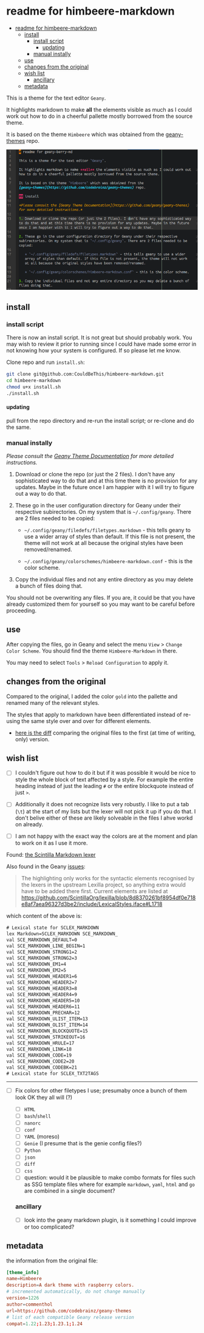 # readme for himbeere-markdown

<!-- to re-generate the TOC, run this from root of repo dir:
	tools/gh-md-toc --no-backup README.md
	-->
	
<!--ts-->
* [readme for himbeere-markdown](#readme-for-himbeere-markdown)
   * [install](#install)
      * [install script](#install-script)
         * [updating](#updating)
      * [manual instally](#manual-instally)
   * [use](#use)
   * [changes from the original](#changes-from-the-original)
   * [wish list](#wish-list)
      * [ancillary](#ancillary)
   * [metadata](#metadata)

<!-- Added at: Sat 19 Mar 13:47:04 EDT 2022 -->

<!--te-->

This is a theme for the text editor `Geany`. 

It highlights markdown to make **all** the elements visible as much as I could work out how to do in a cheerful pallette mostly borrowed from the source theme. 

It is based on the theme `Himbeere` which was obtained from the [geany-themes](https://github.com/codebrainz/geany-themes) repo. 

![screenshot of Geany with himbeere-markdown beta theme](himbeere-markdown.png)

## install

### install script

There is now an install script. It is not great but should probably work. You may wish to review it prior to running since I could have made some error in not knowing how your system is configured. If so please let me know. 

Clone repo and run `install.sh`:

```zsh
git clone git@github.com:CouldBeThis/himbeere-markdown.git
cd himbeere-markdown
chmod u+x install.sh
./install.sh
```

#### updating

pull from the repo directory and re-run the install script; or re-clone and do the same.

### manual instally 

*Please consult the [Geany Theme Documentation](https://github.com/geany/geany-themes) for more detailed instructions.* 

1. Download or clone the repo (or just the 2 files). I don't have any sophisticated way to do that and at this time there is no provision for any updates. Maybe in the future once I am happier with it I will try to figure out a way to do that. 

2. These go in the user configuration directory for Geany under their respective subirectories. On my system that is `~/.config/geany`. There are 2 files needed to be copied:

   * `~/.config/geany/filedefs/filetypes.markdown` - this tells geany to use a wider array of styles than default. If this file is not present, the theme will not work at all because the original styles have been removed/renamed. 
   
   * `~/.config/geany/colorschemes/himbeere-markdown.conf` - this is the color scheme. 
	
3. Copy the individual files and not any entire directory as you may delete a bunch of files doing that. 

You should not be overwriting any files. If you are, it could be that you have already customized them for yourself so you may want to be careful before proceeding. 

## use 

After copying the files, go in Geany and select the menu `View` > `Change Color Scheme`. You should find the theme `Himbeere-Markdown` in there.

You may need to select `Tools` > `Reload Configuration` to apply it. 

## changes from the original

Compared to the original, I added the color `gold` into the pallette and renamed many of the relevant styles. 

The styles that apply to markdown have been differentiated instead of re-using the same style over and over for different elements. 

* [here is the diff](https://github.com/CouldBeThis/himbeere-markdown/commit/8139ae3ed0b9b9ce4278b2dccd7af1bdb578c311) comparing the original files to the first (at time of writing, only) version.

## wish list

 - [ ] I couldn't figure out how to do it but if it was possible it would be nice to style the whole block of text affected by a style. For example the entire heading instead of just the leading `#` or the entire blockquote instead of just `>`. 

 - [ ] Additionally it does not recognize lists very robustly. I like to put a tab (`\t`) at the start of my lists but the lexer will not pick it up if you do that. I don't belive either of these are likely solveable in the files I ahve workd on already. 

 - [ ] I am not happy with the exact way the colors are at the moment and plan to work on it as I use it more. 

Found: [the Scintilla Markdown lexer](https://github.com/geany/geany/blob/master/scintilla/lexilla/lexers/LexMarkdown.cxx)

Also found in the Geany [issues](https://github.com/geany/geany/issues/3128): 

> The highlighting only works for the syntactic elements recognised by the lexers in the upstream Lexilla project, so anything extra would have to be added there first. Current elements are listed at https://github.com/ScintillaOrg/lexilla/blob/8d8370261bf8954df0e718e8af7aea96327d3be2/include/LexicalStyles.iface#L1718

which content of the above is:

```
# Lexical state for SCLEX_MARKDOWN
lex Markdown=SCLEX_MARKDOWN SCE_MARKDOWN_
val SCE_MARKDOWN_DEFAULT=0
val SCE_MARKDOWN_LINE_BEGIN=1
val SCE_MARKDOWN_STRONG1=2
val SCE_MARKDOWN_STRONG2=3
val SCE_MARKDOWN_EM1=4
val SCE_MARKDOWN_EM2=5
val SCE_MARKDOWN_HEADER1=6
val SCE_MARKDOWN_HEADER2=7
val SCE_MARKDOWN_HEADER3=8
val SCE_MARKDOWN_HEADER4=9
val SCE_MARKDOWN_HEADER5=10
val SCE_MARKDOWN_HEADER6=11
val SCE_MARKDOWN_PRECHAR=12
val SCE_MARKDOWN_ULIST_ITEM=13
val SCE_MARKDOWN_OLIST_ITEM=14
val SCE_MARKDOWN_BLOCKQUOTE=15
val SCE_MARKDOWN_STRIKEOUT=16
val SCE_MARKDOWN_HRULE=17
val SCE_MARKDOWN_LINK=18
val SCE_MARKDOWN_CODE=19
val SCE_MARKDOWN_CODE2=20
val SCE_MARKDOWN_CODEBK=21
# Lexical state for SCLEX_TXT2TAGS
```

--------------------

 - [ ] Fix colors for other filetypes I use; presumaby once a bunch of them look OK they all will (?)
 
	 - [ ] `HTML`
	 - [ ] `bash`/`shell`
	 - [ ] `nanorc`
	 - [ ] `conf`
	 - [ ] `YAML` (moreso)
	 - [ ] `Genie` (I presume that is the genie config files?)
	 - [ ] `Python`
	 - [ ] `json`
	 - [ ] `diff`
	 - [ ] `css`
	 - [ ] question: would it be plausible to make combo formats for files such as SSG template files where for example `markdown`, `yaml`, `html` and `go` are combined in a single document?
	 
	 ### ancillary
	 
	 
	 - [ ] look into the geany markdown plugin, is it something I could improve or too complicated?

## metadata

the information from the original file:

```conf
[theme_info]
name=Himbeere
description=A dark theme with raspberry colors.
# incremented automatically, do not change manually
version=1226
author=commenthol
url=https://github.com/codebrainz/geany-themes
# list of each compatible Geany release version
compat=1.22;1.23;1.23.1;1.24
```
